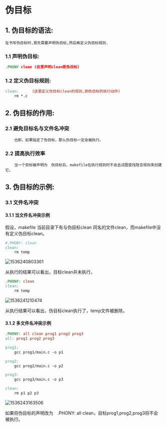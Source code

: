 # 伪目标

## 1. 伪目标的语法:

	在书写伪目标时,首先需要声明伪目标,然后再定义伪目标规则.

   ### 1.1 声明伪目标:
```makefile
.PHONY clean (这里声明clean是伪目标)
```

   ### 1.2 定义伪目标规则:
```makefile
clean:		(这里定义伪目标clean的规则,即伪目标的执行动作)
	rm *.c
```

## 2. 伪目标的作用:

### 	2.1 避免目标名与文件名冲突

		也即，如果指定了伪目标，那么伪目标一定会被执行。

### 	2.2 提高执行效率

		当一个目标被声明为　伪目标后，makefile在执行规则时不会去试图查找隐含规则来创建它。

## 3. 伪目标的示例:

### 3.1 文件名冲突

#### 3.1.1 当文件名冲突示例

假设，makefile 当前目录下有与伪目标clean 同名的文件clean，而makefile中没有定义伪目标clean。

```makefile
#.PHONY: clean
clean:
	rm temp
```

![1536240803361](/tmp/1536240803361.png)

从执行的结果可以看出，目标clean并未执行。

```makefile
.PHONY: clean
clean:
	rm temp
```

![1536241210474](/tmp/1536241210474.png)

从执行结果可以看出，伪目标clean执行了，temp文件被删除。

#### 3.1.2  多文件名冲突示例

```makefile
.PHONY: all clean prog1 prog2 prog3
all: prog1 prog2 prog3

prog1:
    gcc prog1/main.c -o p1

prog2:
    gcc prog2/main.c -o p2

prog3:
    gcc prog3/main.c -o p3

clean:
    rm p1 p2 p3

```

![1536243163506](/tmp/1536243163506.png)

如果将伪目标的声明改为　.PHONY: all clean，目标prog1,prog2,prog3将不会被执行。


## 

